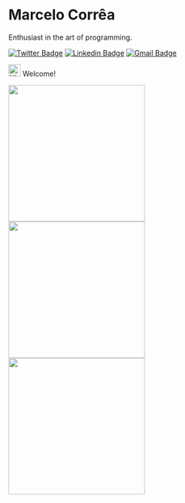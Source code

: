# Marcelo Corrêa

Enthusiast in the art of programming.

[![Twitter Badge](https://img.shields.io/badge/-@__macorrea-6633cc?style=flat-square&labelColor=6633cc&logo=twitter&logoColor=white&link=https://twitter.com/__macorrea)](https://twitter.com/__macorrea)
[![Linkedin Badge](https://img.shields.io/badge/-Marcelo%20Correa-6633cc?style=flat-square&logo=Linkedin&logoColor=white&link=https://www.linkedin.com/in/seacello/)](https://www.linkedin.com/in/seacello/)
[![Gmail Badge](https://img.shields.io/badge/-marcelo.correa.dev@gmail.com-6633cc?style=flat-square&logo=Gmail&logoColor=white&link=mailto:marcelo.correa.dev@gmail.com)](mailto:marcelo.correa.dev@gmail.com)

<img src='https://qpluspicture.oss-cn-beijing.aliyuncs.com/6LjjQA/Hi.gif' alt='Hi' width="24"/> Welcome!    



<p float="left">
  <a href="https://gist.github.com/ma-xlo/a3eead609396b61b0438dd8ae742abcb" alt="Fibonacci sequence in C"> <img src="https://i.imgur.com/3EdAQ4p.png" width="270" height="270" align="middle"/> 
  <a href="https://gist.github.com/ma-xlo/bf21e9a4e79f334206bfcd2e840e9759" alt="Phi constant in C"><img src="https://i.imgur.com/6vxpewY.png" width="270" height="270" align="middle" /> </a>
      <a href="https://gist.github.com/ma-xlo/8b08c20572f8a03b2e0e281ffa2e22cd" alt="Euler constant in C"><img src="https://i.imgur.com/k99uank.png" width="270" height="270" align="middle" /> </a>
</p>
